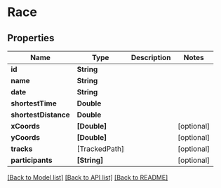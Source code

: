 # Race

## Properties
Name | Type | Description | Notes
------------ | ------------- | ------------- | -------------
**id** | **String** |  | 
**name** | **String** |  | 
**date** | **String** |  | 
**shortestTime** | **Double** |  | 
**shortestDistance** | **Double** |  | 
**xCoords** | **[Double]** |  | [optional] 
**yCoords** | **[Double]** |  | [optional] 
**tracks** | [TrackedPath] |  | [optional] 
**participants** | **[String]** |  | [optional] 

[[Back to Model list]](../README.md#documentation-for-models) [[Back to API list]](../README.md#documentation-for-api-endpoints) [[Back to README]](../README.md)


